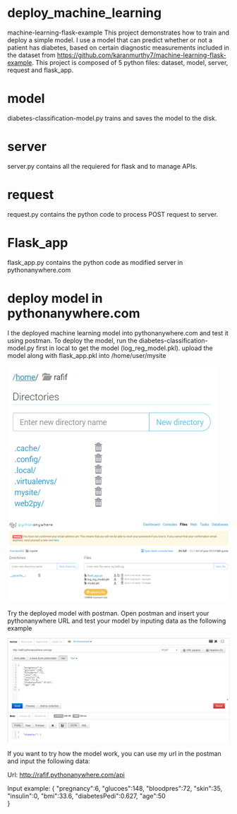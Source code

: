 # deploy_machine_learning


machine-learning-flask-example
This project demonstrates how to train and deploy a simple model. I use a model that can predict whether or not a patient has diabetes, based on certain diagnostic measurements included in the dataset from https://github.com/karanmurthy7/machine-learning-flask-example. This project is composed of 5 python files: dataset, model, server, request and flask_app.

# model
diabetes-classification-model.py trains and saves the model to the disk.

# server
server.py contains all the requiered for flask and to manage APIs.

# request
request.py contains the python code to process POST request to server.

# Flask_app
flask_app.py contains the python code as modified server in pythonanywhere.com

# deploy model in pythonanywhere.com
I the deployed machine learning model into pythonanywhere.com and test it using postman.
To deploy the model, run the diabetes-classification-model.py first in local to get the model (log_reg_model.pkl). upload the model along with flask_app.pkl into /home/user/mysite  

![picture](https://github.com/rafifas/deploy_machine_learning/blob/master/directory_in_pythonanywhere.PNG)
![picture](https://github.com/rafifas/deploy_machine_learning/blob/master/pythonanywhere_files.PNG)

Try the deployed model with postman. Open postman and insert your pythonanywhere URL and test your model by inputing data as the following example

![picture](https://github.com/rafifas/deploy_machine_learning/blob/master/postman_input_example.PNG)

If you want to try how the model work, you can use my url in the postman and input the following data:

Url: 
http://rafif.pythonanywhere.com/api

Input example:
{
    "pregnancy":6,
    "glucoes":148,
    "bloodpres":72,
    "skin":35,
    "insulin":0,
    "bmi":33.6,
    "diabetesPedi":0.627,
    "age":50   
}
